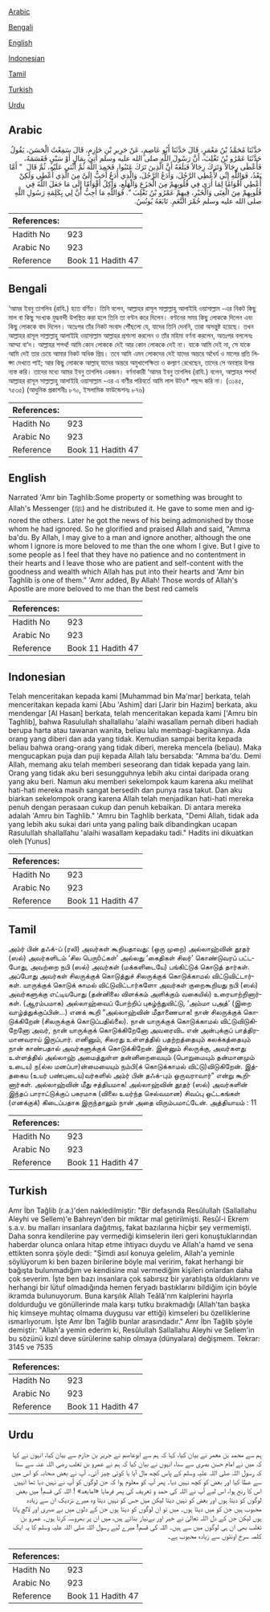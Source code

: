[Arabic](#arabic)

[Bengali](#bengali)

[English](#english)

[Indonesian](#indonesian)

[Tamil](#tamil)

[Turkish](#turkish)

[Urdu](#urdu)

## Arabic


<div dir="rtl" lang="ar" style={{fontSize:'larger',backgroundColor:'#f8f9fa',padding:20}}>
حَدَّثَنَا مُحَمَّدُ بْنُ مَعْمَرٍ، قَالَ حَدَّثَنَا أَبُو عَاصِمٍ، عَنْ جَرِيرِ بْنِ حَازِمٍ، قَالَ سَمِعْتُ الْحَسَنَ، يَقُولُ حَدَّثَنَا عَمْرُو بْنُ تَغْلِبَ، أَنَّ رَسُولَ اللَّهِ صلى الله عليه وسلم أُتِيَ بِمَالٍ أَوْ سَبْىٍ فَقَسَمَهُ، فَأَعْطَى رِجَالاً وَتَرَكَ رِجَالاً فَبَلَغَهُ أَنَّ الَّذِينَ تَرَكَ عَتَبُوا، فَحَمِدَ اللَّهَ ثُمَّ أَثْنَى عَلَيْهِ، ثُمَّ قَالَ ‏ "‏ أَمَّا بَعْدُ، فَوَاللَّهِ إِنِّي لأُعْطِي الرَّجُلَ، وَأَدَعُ الرَّجُلَ، وَالَّذِي أَدَعُ أَحَبُّ إِلَىَّ مِنَ الَّذِي أُعْطِي وَلَكِنْ أُعْطِي أَقْوَامًا لِمَا أَرَى فِي قُلُوبِهِمْ مِنَ الْجَزَعِ وَالْهَلَعِ، وَأَكِلُ أَقْوَامًا إِلَى مَا جَعَلَ اللَّهُ فِي قُلُوبِهِمْ مِنَ الْغِنَى وَالْخَيْرِ، فِيهِمْ عَمْرُو بْنُ تَغْلِبَ ‏"‏‏.‏ فَوَاللَّهِ مَا أُحِبُّ أَنَّ لِي بِكَلِمَةِ رَسُولِ اللَّهِ صلى الله عليه وسلم حُمْرَ النَّعَمِ‏.‏ تَابَعَهُ يُونُسُ‏.‏
</div>
<div style={{backgroundColor:'#f8f9fa',padding:20, marginBottom: 10}}><table> <thead> <tr> <th>References:</th> <th></th> </tr> </thead> <tbody><tr><td>Hadith No</td><td>923</td></tr><tr><td>Arabic No</td><td>923</td></tr><tr><td>Reference</td><td>Book 11 Hadith 47</td></tr></tbody></table></div>

## Bengali


<div dir="ltr" lang="bn" style={{fontSize:'larger',backgroundColor:'#f8f9fa',padding:20}}>
‘আমর ইবনু তাগলিব (রাযি.) হতে বর্ণিত। তিনি বলেন, আল্লাহর রাসূল সাল্লাল্লাহু আলাইহি ওয়াসাল্লাম -এর নিকট কিছু মাল বা কিছু সংখ্যক যুদ্ধবন্দী উপস্থিত করা হলে তিনি তা বণ্টন করে দিলেন। বণ্টনের সময় কিছু লোককে দিলেন এবং কিছু লোককে বাদ দিলেন। অতঃপর তাঁর নিকট সংবাদ পৌঁছলো যে, যাদের তিনি দেননি, তারা অসন্তুষ্ট হয়েছে। তখন আল্লাহর রাসূল সাল্লাল্লাহু আলাইহি ওয়াসাল্লাম আল্লাহর প্রশংসা করলেন ও তাঁর মহিমা বর্ণনা করলেন, অতঃপর বললেনঃ আম্মা বা‘দ। আল্লাহর শপথ! আমি কোন লোককে দেই আর কোন লোককে দেই না। যাকে আমি দেই না, সে যাকে আমি দেই তার চেয়ে আমার নিকট অধিক প্রিয়। তবে আমি এমন লোকদের দেই যাদের অন্তরে অধৈর্য ও মালের প্রতি লিপ্সা দেখতে পাই; আর কিছু লোককে আল্লাহ্ যাদের অন্তরে অমুখাপেক্ষিতা ও কল্যাণ রেখেছেন, তাদের সে অবস্থার উপর ন্যস্ত করি। তাদের মধ্যে আমর ইবনু তাগলিব একজন। বর্ণনাকারী ‘আমর ইবনু তাগলিব (রাযি.) বলেন, আল্লাহর শপথ! আল্লাহর রাসূল সাল্লাল্লাহু আলাইহি ওয়াসাল্লাম -এর এ বাণীর পরিবর্তে আমি লাল উটও* পছন্দ করি না। (৩১৪৫, ৭৫৩৫) (আধুনিক প্রকাশনীঃ ৮৭০, ইসলামিক ফাউন্ডেশনঃ ৮৭৬)
</div>
<div style={{backgroundColor:'#f8f9fa',padding:20, marginBottom: 10}}><table> <thead> <tr> <th>References:</th> <th></th> </tr> </thead> <tbody><tr><td>Hadith No</td><td>923</td></tr><tr><td>Arabic No</td><td>923</td></tr><tr><td>Reference</td><td>Book 11 Hadith 47</td></tr></tbody></table></div>

## English


<div dir="ltr" lang="en" style={{fontSize:'larger',backgroundColor:'#f8f9fa',padding:20}}>
Narrated 'Amr bin Taghlib:Some property or something was brought to Allah's Messenger (ﷺ) and he distributed it. He gave to some men and ignored the others. Later he got the news of his being admonished by those whom he had ignored. So he glorified and praised Allah and said, "Amma ba'du. By Allah, I may give to a man and ignore another, although the one whom I ignore is more beloved to me than the one whom I give. But I give to some people as I feel that they have no patience and no contentment in their hearts and I leave those who are patient and self-content with the goodness and wealth which Allah has put into their hearts and 'Amr bin Taghlib is one of them." 'Amr added, By Allah! Those words of Allah's Apostle are more beloved to me than the best red camels
</div>
<div style={{backgroundColor:'#f8f9fa',padding:20, marginBottom: 10}}><table> <thead> <tr> <th>References:</th> <th></th> </tr> </thead> <tbody><tr><td>Hadith No</td><td>923</td></tr><tr><td>Arabic No</td><td>923</td></tr><tr><td>Reference</td><td>Book 11 Hadith 47</td></tr></tbody></table></div>

## Indonesian


<div dir="ltr" lang="id" style={{fontSize:'larger',backgroundColor:'#f8f9fa',padding:20}}>
Telah menceritakan kepada kami [Muhammad bin Ma'mar] berkata, telah menceritakan kepada kami [Abu 'Ashim] dari [Jarir bin Hazim] berkata, aku mendengar [Al Hasan] berkata, telah menceritakan kepada kami ['Amru bin Taghlib], bahwa Rasulullah shallallahu 'alaihi wasallam pernah diberi hadiah berupa harta atau tawanan wanita, beliau lalu membagi-bagikannya. Ada orang yang diberi dan ada yang tidak. Kemudian sampai berita kepada beliau bahwa orang-orang yang tidak diberi, mereka mencela (beliau). Maka mengucapkan puja dan puji kepada Allah lalu bersabda: "Amma ba'du. Demi Allah, memang aku telah memberi seseorang dan tidak kepada yang lain. Orang yang tidak aku beri sesungguhnya lebih aku cintai daripada orang yang aku beri. Namun aku memberi sekelompok kaum karena aku melihat hati-hati mereka masih sangat bersedih dan punya rasa takut. Dan aku biarkan sekelompok orang karena Allah telah menjadikan hati-hati mereka penuh dengan perasaan cukup dan penuh kebaikan. Di antara mereka adalah 'Amru bin Taghlib." 'Amru bin Taghlib berkata, "Demi Allah, tidak ada yang lebih aku sukai dari unta yang paling baik dibandingkan ucapan Rasulullah shallallahu 'alaihi wasallam kepadaku tadi." Hadits ini dikuatkan oleh [Yunus]
</div>
<div style={{backgroundColor:'#f8f9fa',padding:20, marginBottom: 10}}><table> <thead> <tr> <th>References:</th> <th></th> </tr> </thead> <tbody><tr><td>Hadith No</td><td>923</td></tr><tr><td>Arabic No</td><td>923</td></tr><tr><td>Reference</td><td>Book 11 Hadith 47</td></tr></tbody></table></div>

## Tamil


<div dir="ltr" lang="ta" style={{fontSize:'larger',backgroundColor:'#f8f9fa',padding:20}}>
அம்ர் பின் தஃக்-ப் (ரலி) அவர்கள் கூறியதாவது: (ஒரு முறை) அல்லாஹ்வின் தூதர் (ஸல்) அவர்களிடம் ‘சில பெருôட்கள்’ அல்லது ‘கைதிகள் சிலர்’ கொண்டுவரப் பட்டபோது, அவற்றை நபி (ஸல்) அவர்கள் (மக்களிடையே) பங்கிட்டுக் கொடுத் தார்கள். அப்போது அவர்கள் சிலருக்குக் கொடுத்துச் சிலருக்குக் கொடுக்காமல் விட்டுவிட்டார்கள். யாருக்குக் கொடுக் காமல் விட்டுவிட்டார்களோ அவர்கள் குறைகூறியது நபி (ஸல்) அவர்களுக்கு எட்டியபோது (தன்னிலை விளக்கம் அளிக்கும் வகையில்) உரையாற்றினார்கள். (ஆரம்பமாக) அல்லாஹ்வைப் போற்றிப் புகழ்ந்துவிட்டு, ‘அம்மா பஅத்’ (இறை வாழ்த்துக்குப்பின்...) எனக் கூறி “அல்லாஹ்வின் மீதாணையாக! நான் சிலருக்குக் கொடுக்கிறேன் (சிலருக்குக் கொடுப்பதில்லை). நான் யாருக்குக் கொடுக்காமல் விட்டுவிடுகிறேனோ அவர், நான் யாருக்குக் கொடுக்கிறேனோ அவரைவிட என் அன்புக்குப் பாத்திரமானவராய் இருப்பார். எனினும், சிலரது உள்ளத்தில் பதற்றத்தையும் கலக்கத்தையும் நான் காண்பதால் அவர்களுக்குக் கொடுக்கிறேன். இன்னும் சிலருக்கு, அவர்களது உள்ளத்தில் அல்லாஹ் அமைத்துள்ள தன்னிறைவையும் (பொறுமையும் தன்மானமும் உடைய) ந(ல்ல மனப்பா)ன்மையையும் நம்பி(க் கொடுக்காமல் விட்டு)விடுகிறேன். இத்தகைய (உயர் பண்புடைய)வர்களில் அம்ர் பின் தஃக்-பும் ஒருவராவார்” என்று கூறினார்கள். அல்லாஹ்வின் மீது சத்தியமாக! அல்லாஹ்வின் தூதர் (ஸல்) அவர்களின் இந்தப் பாராட்டுக்குப் பகரமாக (விலை உயர்ந்த செல்வமான) சிவப்பு ஒட்டகங்கள் (எனக்குக்) கிடைப்பதாக இருந்தாலும் நான் அதை விரும்பமாட்டேன். அத்தியாயம் : 11
</div>
<div style={{backgroundColor:'#f8f9fa',padding:20, marginBottom: 10}}><table> <thead> <tr> <th>References:</th> <th></th> </tr> </thead> <tbody><tr><td>Hadith No</td><td>923</td></tr><tr><td>Arabic No</td><td>923</td></tr><tr><td>Reference</td><td>Book 11 Hadith 47</td></tr></tbody></table></div>

## Turkish


<div dir="ltr" lang="tr" style={{fontSize:'larger',backgroundColor:'#f8f9fa',padding:20}}>
Amr İbn Tağlib (r.a.)'den nakledilmiştir: "Bir defasında Resûlullah (Sallallahu Aleyhi ve Sellem)'e Bahreyn'den bir miktar mal getirilmişti. Resûl-i Ekrem s.a.v. bu malları insanlara dağıtmış, fakat bazılarına hiçbir şey vermemişti. Daha sonra kendilerine pay vermediği kimselerin ileri geri konuştuklarından haberdar olunca onlara hitap etme ihtiyacı duydu ve Allah'a hamd ve sena ettikten sonra şöyle dedi: "Şimdi asıl konuya gelelim, Allah'a yeminle söylüyorum ki ben bazen birilerine böyle mal veririm, fakat herhangi bir bağışta bulunmadığım ve kendisine mal vermediğim kişileri onlardan daha çok severim. İşte ben bazı insanlara çok sabırsız bir yaratılışta olduklarını ve herhangi bir lütuf olmadığında hemen feryadı bastıklarını bildiğim için böyle ikramda bulunuyorum. Buna karşılık Allah Teâlâ'nm kalplerini hayırla doldurduğu ve gönüllerinde mala karşı tutku bırakmadığı (Allah'tan başka hiç kimseye muhtaç olmama duygusu var ettiği) kimseleri bu özelliklerine ısmarlıyorum. İşte Amr İbn Tağlib bunlar arasındadır." Amr İbn Tağlib şöyle demiştir: "Allah'a yemin ederim ki, Resûlullah Sallallahu Aleyhi ve Sellem'in bu sözünü kızıl deve sürülerine sahip olmaya (dünyalara) değişmem. Tekrar: 3145 ve 7535
</div>
<div style={{backgroundColor:'#f8f9fa',padding:20, marginBottom: 10}}><table> <thead> <tr> <th>References:</th> <th></th> </tr> </thead> <tbody><tr><td>Hadith No</td><td>923</td></tr><tr><td>Arabic No</td><td>923</td></tr><tr><td>Reference</td><td>Book 11 Hadith 47</td></tr></tbody></table></div>

## Urdu


<div dir="rtl" lang="ur" style={{fontSize:'larger',backgroundColor:'#f8f9fa',padding:20}}>
ہم سے محمد بن معمر نے بیان کیا، کہا کہ ہم سے ابوعاصم نے جریر بن حازم سے بیان کیا، انہوں نے کہا کہ میں نے امام حسن بصری سے سنا، انہوں نے بیان کیا کہ ہم نے عمرو بن تغلب رضی اللہ عنہ سے سنا کہ رسول اللہ صلی اللہ علیہ وسلم کے پاس کچھ مال آیا یا کوئی چیز آئی۔ آپ نے بعض صحابہ کو اس میں سے عطا کیا اور بعض کو کچھ نہیں دیا۔ پھر آپ کو معلوم ہوا کہ جن لوگوں کو آپ نے نہیں دیا تھا انہیں اس کا رنج ہوا، اس لیے آپ نے اللہ کی حمد و تعریف کی پھر فرمایا «امابعد» ! اللہ کی قسم! میں بعض لوگوں کو دیتا ہوں اور بعض کو نہیں دیتا لیکن میں جس کو نہیں دیتا وہ میرے نزدیک ان سے زیادہ محبوب ہیں جن کو میں دیتا ہوں۔ میں تو ان لوگوں کو دیتا ہوں جن کے دلوں میں بے صبری اور لالچ پاتا ہوں لیکن جن کے دل اللہ تعالیٰ نے خیر اور بےنیاز بنائے ہیں، میں ان پر بھروسہ کرتا ہوں۔ عمرو بن تغلب بھی ان ہی لوگوں میں سے ہیں۔ اللہ کی قسم! میرے لیے رسول اللہ صلی اللہ علیہ وسلم کا یہ ایک کلمہ سرخ اونٹوں سے زیادہ محبوب ہے۔
</div>
<div style={{backgroundColor:'#f8f9fa',padding:20, marginBottom: 10}}><table> <thead> <tr> <th>References:</th> <th></th> </tr> </thead> <tbody><tr><td>Hadith No</td><td>923</td></tr><tr><td>Arabic No</td><td>923</td></tr><tr><td>Reference</td><td>Book 11 Hadith 47</td></tr></tbody></table></div>